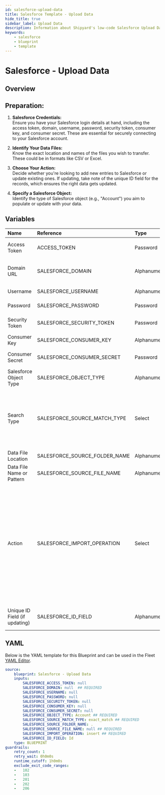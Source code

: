 ```yaml
---
id: salesforce-upload-data
title: Salesforce Template - Upload Data
hide_title: true
sidebar_label: Upload Data
description: Information about Shipyard's low-code Salesforce Upload Data blueprint. Uses credentials to access Salesforce, finds files in a folder, then inserts or updates their data. 
keywords:
    - salesforce
    - blueprint
    - template
---
```


# Salesforce - Upload Data

## Overview
## Preparation:

1. **Salesforce Credentials:**  
   Ensure you have your Salesforce login details at hand, including the access token, domain, username, password, security token, consumer key, and consumer secret. These are essential for securely connecting to your Salesforce account.

2. **Identify Your Data Files:**  
   Know the exact location and names of the files you wish to transfer. These could be in formats like CSV or Excel.

3. **Choose Your Action:**  
   Decide whether you're looking to add new entries to Salesforce or update existing ones. If updating, take note of the unique ID field for the records, which ensures the right data gets updated.

4. **Specify a Salesforce Object:**  
   Identify the type of Salesforce object (e.g., "Account") you aim to populate or update with your data.

## Variables

| Name | Reference | Type | Required | Default | Options | Description |
|:-----|:----------|:-----|:---------|:--------|:--------|:------------|
| Access Token | ACCESS_TOKEN  | Password |:heavy_minus_sign: | - | - | The token used to authenticate with Salesforce. |
| Domain URL | SALESFORCE_DOMAIN  | Alphanumeric |:white_check_mark: | - | - | Your Salesforce domain URL. Typically is before .my.salesforce.com |
| Username | SALESFORCE_USERNAME  | Alphanumeric |:heavy_minus_sign: | - | - | Your Salesforce login username. |
| Password | SALESFORCE_PASSWORD  | Password |:heavy_minus_sign: | - | - | Your Salesforce account password. |
| Security Token | SALESFORCE_SECURITY_TOKEN  | Password |:heavy_minus_sign: | - | - | Additional security token for Salesforce access. |
| Consumer Key | SALESFORCE_CONSUMER_KEY  | Alphanumeric |:heavy_minus_sign: | - | - | None |
| Consumer Secret | SALESFORCE_CONSUMER_SECRET  | Password |:heavy_minus_sign: | - | - | Secret associated with the consumer key. |
| Salesforce Object Type | SALESFORCE_OBJECT_TYPE  | Alphanumeric |:white_check_mark: | `Account` | - | None |
| Search Type | SALESFORCE_SOURCE_MATCH_TYPE  | Select |:white_check_mark: | `exact_match` | Exact: `exact_match`<br></br><br></br>RegEx: `regex_match`<br></br><br></br> | Method for matching the source file name. Choose 'Exact' for exact names or 'Regex' for regular expression patterns. |
| Data File Location | SALESFORCE_SOURCE_FOLDER_NAME  | Alphanumeric |:white_check_mark: | `.` | - | None |
| Data File Name or Pattern | SALESFORCE_SOURCE_FILE_NAME  | Alphanumeric |:white_check_mark: | - | - | Exact name or pattern to identify files for import. |
| Action | SALESFORCE_IMPORT_OPERATION  | Select |:white_check_mark: | `insert` | Insert: `insert`<br></br><br></br>Upsert: `upsert`<br></br><br></br>Update: `update`<br></br><br></br>Delete: `delete`<br></br><br></br> | Choose to add new data or update existing data. |
| Unique ID Field (if updating) | SALESFORCE_ID_FIELD  | Alphanumeric |:heavy_minus_sign: | `Id` | - | The field that uniquely identifies a record for updates. |


## YAML
Below is the YAML template for this Blueprint and can be used in the Fleet [YAML Editor](../../reference/fleets/yaml-editor.md).
```yaml
source:
    blueprint: Salesforce - Upload Data
    inputs:
        SALESFORCE_ACCESS_TOKEN: null
        SALESFORCE_DOMAIN: null  ## REQUIRED
        SALESFORCE_USERNAME: null
        SALESFORCE_PASSWORD: null
        SALESFORCE_SECURITY_TOKEN: null
        SALESFORCE_CONSUMER_KEY: null
        SALESFORCE_CONSUMER_SECRET: null
        SALESFORCE_OBJECT_TYPE: Account ## REQUIRED
        SALESFORCE_SOURCE_MATCH_TYPE: exact_match ## REQUIRED
        SALESFORCE_SOURCE_FOLDER_NAME: .
        SALESFORCE_SOURCE_FILE_NAME: null ## REQUIRED
        SALESFORCE_IMPORT_OPERATION: insert ## REQUIRED
        SALESFORCE_ID_FIELD: Id
    type: BLUEPRINT
guardrails:
    retry_count: 1
    retry_wait: 0h0m0s
    runtime_cutoff: 1h0m0s
    exclude_exit_code_ranges:
    -   102
    -   103
    -   201
    -   202
    -   206

```
